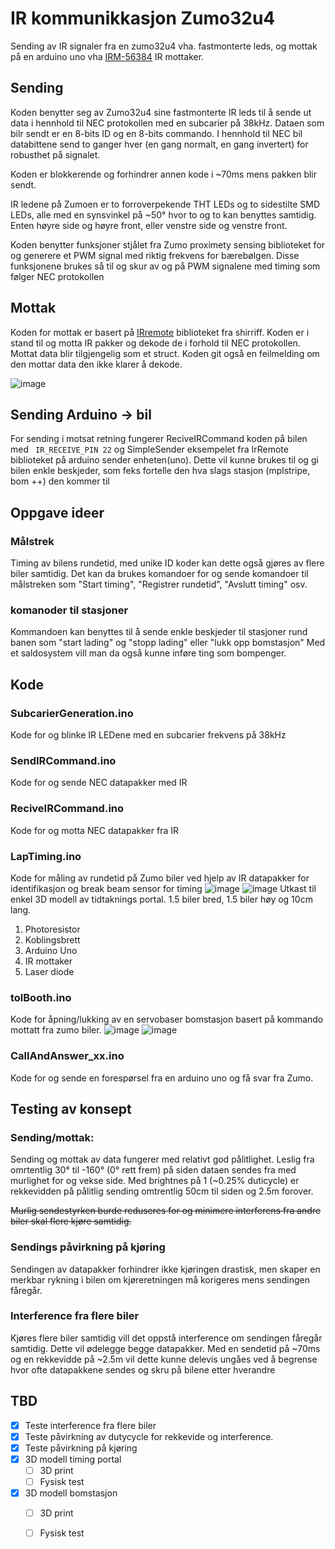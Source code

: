 # IR kommunikkasjon Zumo32u4
Sending av IR signaler fra en zumo32u4 vha. fastmonterte leds, og mottak på en arduino uno vha [IRM-56384](https://datasheet.lcsc.com/lcsc/2201242300_Everlight-Elec-IRM-56384_C72048.pdf) IR mottaker.

## Sending 
Koden benytter seg av Zumo32u4 sine fastmonterte IR leds til å sende ut data i hennhold til NEC protokollen med en subcarier på 38kHz. Dataen som bilr sendt er en 8-bits ID og en 8-bits commando. I hennhold til NEC bil databittene send to ganger hver (en gang normalt, en gang invertert) for robusthet på signalet.

Koden er blokkerende og forhindrer annen kode i ~70ms mens pakken blir sendt.

IR ledene på Zumoen er to forroverpekende THT LEDs og to sidestilte SMD LEDs, alle med en synsvinkel på ~50&deg; hvor to og to kan benyttes samtidig. Enten høyre side og høyre front, eller venstre side og venstre front.

Koden benytter funksjoner stjålet fra Zumo proximety sensing biblioteket for og generere et PWM signal med riktig frekvens for bærebølgen. Disse funksjonene brukes så til og skur av og på PWM signalene med timing som følger NEC protokollen

## Mottak
Koden for mottak er basert på [IRremote](https://github.com/Arduino-IRremote/Arduino-IRremote) biblioteket fra shirriff. Koden er i stand til og motta IR pakker og dekode de i forhold til NEC protokollen. Mottat data blir tilgjengelig som et struct. Koden git også en feilmelding om den mottar data den ikke klarer å dekode.

![image](bilder/Schematic_ReciveIRCommand.png)


## Sending Arduino -> bil
For sending i motsat retning fungerer ReciveIRCommand koden på bilen med ` IR_RECEIVE_PIN 22` og SimpleSender eksempelet fra IrRemote biblioteket på arduino sender enheten(uno). Dette vil kunne brukes til og gi bilen enkle beskjeder, som feks fortelle den hva slags stasjon (mplstripe, bom ++) den kommer til


## Oppgave ideer
### Målstrek
Timing av bilens rundetid, med unike ID koder kan dette også gjøres av flere biler samtidig. Det kan da brukes komandoer for og sende komandoer til målstreken som "Start timing", "Registrer rundetid", "Avslutt timing" osv.

### komanoder til stasjoner
Kommandoen kan benyttes til å sende enkle beskjeder til stasjoner rund banen som "start lading" og "stopp lading" eller "lukk opp bomstasjon" Med et saldosystem vill man da også kunne inføre ting som bompenger.

## Kode
### SubcarierGeneration.ino
Kode for og blinke IR LEDene med en subcarier frekvens på 38kHz

### SendIRCommand.ino
Kode for og sende NEC datapakker med IR

### ReciveIRCommand.ino
Kode for og motta NEC datapakker fra IR

### LapTiming.ino
Kode for måling av rundetid på Zumo biler ved hjelp av IR datapakker for identifikasjon og break beam sensor for timing
![image](bilder/Schematic_LapTiming.png)
![image](bilder/3Dmodell_LapTiming.png)
Utkast til enkel 3D modell av tidtaknings portal. 1.5 biler bred, 1.5 biler høy og 10cm lang.

1. Photoresistor
2. Koblingsbrett
3. Arduino Uno
4. IR mottaker
5. Laser diode

### tolBooth.ino
Kode for åpning/lukking av en servobaser bomstasjon basert på kommando mottatt fra zumo biler.
![image](bilder/Schematic_TolBooth.png)
![image](bilder/3Dmodell_TolBooth.png)

### CallAndAnswer_xx.ino
Kode for og sende en forespørsel fra en arduino uno og få svar fra Zumo.


## Testing av konsept
### Sending/mottak: 

Sending og mottak av data fungerer med relativt god pålitlighet. Leslig fra omrtentlig 30&deg; til -160&deg; (0&deg; rett frem) på siden dataen sendes fra med murlighet for og vekse side. Med brightnes på 1 (~0.25% duticycle) er rekkevidden på pålitlig sending omtrentlig 50cm til siden og 2.5m forover.

~~Murlig sendestyrken burde reduseres for og minimere interferens fra andre biler skal flere kjøre samtidig.~~

### Sendings påvirkning på kjøring
Sendingen av datapakker forhindrer ikke kjøringen drastisk, men skaper en merkbar rykning i bilen om kjøreretningen må korigeres mens sendingen fåregår.

### Interference fra flere biler
Kjøres flere biler samtidig vill det oppstå interference om sendingen fåregår samtidig. Dette vil ødelegge begge datapakker. Med en sendetid på ~70ms og en rekkevidde på ~2.5m vil dette kunne delevis ungåes ved å begrense hvor ofte datapakkene sendes og skru på bilene etter hverandre


## TBD
- [x] Teste interference fra flere biler
- [x] Teste påvirkning av dutycycle for rekkevide og interference.
- [x] Teste påvirkning på kjøring
- [x] 3D modell timing portal
  - [ ] 3D print
  - [ ] Fysisk test
- [x] 3D modell bomstasjon
  - [ ] 3D print
  - [ ] Fysisk test


